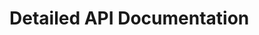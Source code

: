 # Detailed API Documentation

<!-- Include method signatures, descriptions, and examples for key modules. -->